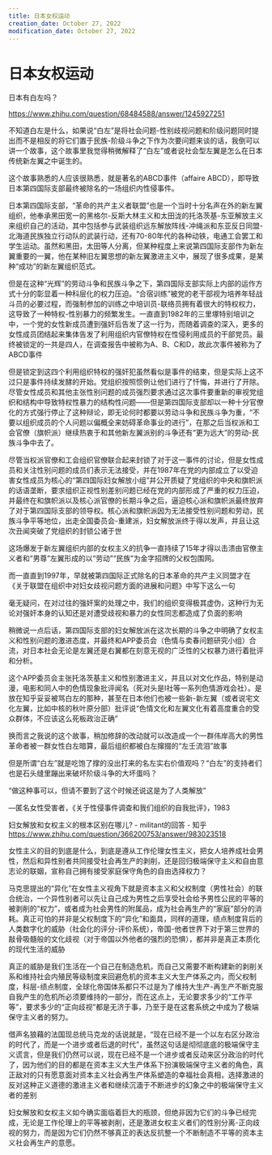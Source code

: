 ```yaml
---
title: 日本女权运动
creation_date: October 27, 2022
modification_date: October 27, 2022
---
```



# 日本女权运动

日本有白左吗？

https://www.zhihu.com/question/68484588/answer/1245927251

不知道白左是什么，如果说“白左”是将社会问题-性别歧视问题和阶级问题同时提出而不是相反的将它们置于民族-阶级斗争之下作为次要问题来谈的话，我倒可以讲一个故事，这个故事里我觉得稍微解释了“白左”或者说社会型左翼是怎么在日本传统新左翼之中诞生的。

这个故事熟悉的人应该很熟悉，就是著名的ABCD事件（affaire ABCD），即导致日本第四国际支部最终被除名的一场组织内性侵事件。

日本第四国际支部，“革命的共产主义者联盟”也是一个当时十分名声在外的新左翼组织，他奉承黑田宽一的黑格尔-反斯大林主义和太田泷的托洛茨基-东亚解放主义来组织自己的活动，其中包括参与武装组织远东解放阵线-冲绳派和东亚反日同盟-北海道民族独立行动队的武装行动，还有70-80年代的各种动铁，电通工会罢工和学生运动。虽然和黑田，太田等人分离，但某种程度上来说第四国际支部作为新左翼重要的一翼，他在某种旧左翼思想的新左翼激进主义中，展现了很多成果，是某种“成功”的新左翼组织范式。

但是在这种“光辉”的劳动斗争和民族斗争之下，第四国际支部实际上内部的运作方式十分的彰显着一种科层化的权力压迫。“合宿训练”被党的老干部视为培养年轻战斗员的必要过程，而强制参加的训练之中培训员-联络员拥有着很大的特权权力，这导致了一种特权-性别暴力的频繁发生。一直直到1982年的三里塚特别培训之中，一个党的女性新成员遭到强奸后告发了这一行为，而随着调查的深入，更多的女性成员团结起来集体告发了利用组织内官僚特权在性侵利用成员的干部党员。最终被锁定的一共是四人，在调查报告中被称为A、B、C和D，故此次事件被称为了ABCD事件

但是锁定到这四个利用组织特权的强奸犯虽然看似是事件的结束，但是实际上这不过只是事件持续发酵的开始。党组织按照惯例让他们进行了忏悔，并进行了开除。尽管女性成员和其他主张性别问题的成员强烈要求通过这次事件要重新的审视党组织和结构中导致特权性暴力的结构性问题——但是第四国际支部却以一种十分官僚化的方式强行停止了这种辩论，即无论何时都要以劳动斗争和民族斗争为重，“不要以组织成员的个人问题以偏概全来妨碍革命事业的进行”，在那之后当权派和工会官僚（旗帜派）继续热衷于和其他新左翼派别的斗争还有“更为远大”的劳动-民族斗争中去了。

尽管当权派官僚和工会组织官僚联合起来封锁了对于这一事件的讨论，但是女性成员和关注性别问题的成员们表示无法接受，并在1987年在党的内部成立了以受迫害女性成员为核心的“第四国际妇女解放小组”并公开质疑了党组织的中央和旗帜派的话语垄断，要求组织正视性别差别问题已经在党的内部形成了严重的权力压迫，并最终在和旗帜派以及核心派官僚的长期斗争之后，逼迫核心派和旗帜派最终放弃了对于第四国际支部的领导权。核心派和旗帜派因为无法接受性别问题和劳动，民族斗争平等地位，出走全国委员会-重建派，妇女解放派终于得以发声，并且让这次丑闻突破了党组织的封锁公诸于世

这场爆发于新左翼组织内部的女权主义的抗争一直持续了15年才得以击溃由官僚主义者和“男尊”左翼形成的以“劳动”“民族”为金字招牌的父权包围网。

而一直直到1997年，早就被第四国际正式除名的日本革命的共产主义同盟才在《关于联盟在组织中对妇女歧视问题方面的进展和问题》中写下这么一句

毫无疑问，在对过往的强奸案的处理之中，我们的组织变得极其虚伪，这种行为无论对强奸本身的认知还是对遭受歧视和暴力的女性同志都造成了负面的影响

稍微说一点后话，第四国际支部的妇女解放派在这次长期的斗争之中明确了女权主义和性别问题的激进态度，并最终和APP委员会（色情与卖春问题研究小组）合流，对日本社会无论是左翼还是右翼都在刻意无视的广泛性的父权暴力进行着批评和分析。

这个APP委员会主张托洛茨基主义和性别激进主义，并且以对文化作品，特别是动漫，电影和同人中的色情现象批评闻名（死对头是I社等一系列色情游戏会社）。是放在知乎妥妥被骂白左的那种，甚至在日本他们也被一些新-新左翼（或者说宅文化左翼，比如中核的秋叶原分部）批评说“色情文化和左翼文化有着高度重合的受众群体，不应该这么死板政治正确”

换而言之我说的这个故事，稍加修辞的改动就可以改造成一个一群伟岸高大的男性革命者被一群女性白左暗算，最后组织都被白左撺掇的“左壬流泪”故事

但是所谓“白左”就是吃饱了撑的没出打来的名左实右价值观吗？“白左”的支持者们也是石头缝里蹦出来破坏阶级斗争的大坏蛋吗？

“做这种事可以，但请不要到了这个时候还说这是为了人类解放”

—匿名女性受害者，《关于性侵事件调查和我们组织的自我批评》，1983

妇女解放和女权主义的根本区别在哪儿? - militant的回答 - 知乎 https://www.zhihu.com/question/366200753/answer/983023518

 女性主义的目的到底是什么，到底是遵从工作伦理女性主义，把女人培养成社会男性，然后和异性别者共同接受社会再生产的剥削，还是回归极端保守主义和自由意志论的联姻，宣称自己拥有接受家庭保守角色的自由选择权力？

马克思提出的“异化”在女性主义视角下就是资本主义和父权制度（男性社会）的联合统治，一个异性别者可以先让自己成为男性之后享受社会给予男性公民的平等的被剥削的“权力”，或者成为社会男性的附属品，成为社会再生产的“家庭”部分的消耗。真正可怕的并非是父权制度下的“异化”和面具，同样的道理，绩点制度背后的人类数字化的威胁（社会化的评分-评价系统），帝国-他者世界下对于第三世界的敲骨吸髓般的文化歧视（对于帝国以外他者的强烈的恐惧），都并非是真正本质化的现代生活的威胁

真正的威胁是我们生活在一个自己在制造危机，而自己又需要不断构建新的剥削关系和维持社会内殖民等级制度来回避危机的资本主义大生产体系之内，而父权制度，科层-绩点制度，全球化帝国体系都只不过是为了维持大生产-再生产不断克服自我产生的危机所必须要维持的一部分，而在这点上，无论要求多少的“工作平等”，要求多少的“正向歧视”都是无济于事，乃至于是在这套系统之中成为了极端保守主义者的努力。

借声名狼藉的法国现总统马克龙的话说就是，“现在已经不是一个以左右区分政治的时代了，而是一个进步或者后退的时代”，虽然这句话是彻彻底底的极端保守主义谎言，但是我们仍然可以说，现在已经不是一个进步或者反动来区分政治的时代了，因为他们的目的都是在资本主义大生产体系下扮演极端保守主义者的角色，真正敌对的只有愿意面对资本主义社会再生产体系塑造的幸福社会真相，选择激进的反对这种正义道德的激进主义者和继续沉湎于不断进步的幻象之中的极端保守主义者的差别

妇女解放和女权主义如今确实面临着巨大的瓶颈，但绝非因为它们的斗争已经完成，无论是工作伦理上的平等被剥削，还是激进女权主义者们的性别分离-正向歧视的努力，而是因为它们仍然不够真正的表达反抗整一个不断制造不平等的资本主义社会再生产的意愿。

